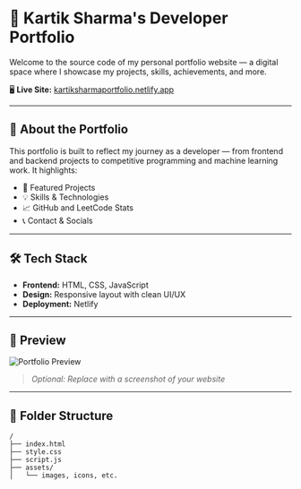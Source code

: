 # 💼 Kartik Sharma's Developer Portfolio

Welcome to the source code of my personal portfolio website — a digital space where I showcase my projects, skills, achievements, and more.

🖥️ **Live Site:** [kartiksharmaportfolio.netlify.app](https://kartiksharmaportfolio.netlify.app/)

---

## 🚀 About the Portfolio

This portfolio is built to reflect my journey as a developer — from frontend and backend projects to competitive programming and machine learning work. It highlights:

- 📌 Featured Projects
- 💡 Skills & Technologies
- 📈 GitHub and LeetCode Stats
- 📞 Contact & Socials

---

## 🛠️ Tech Stack

- **Frontend:** HTML, CSS, JavaScript
- **Design:** Responsive layout with clean UI/UX
- **Deployment:** Netlify

---

## 📸 Preview

![Portfolio Preview](https://kartiksharmaportfolio.netlify.app/preview-image-if-you-have-one.png)

> _Optional: Replace with a screenshot of your website_

---

## 📂 Folder Structure

```plaintext
/
├── index.html
├── style.css
├── script.js
├── assets/
│   └── images, icons, etc.
